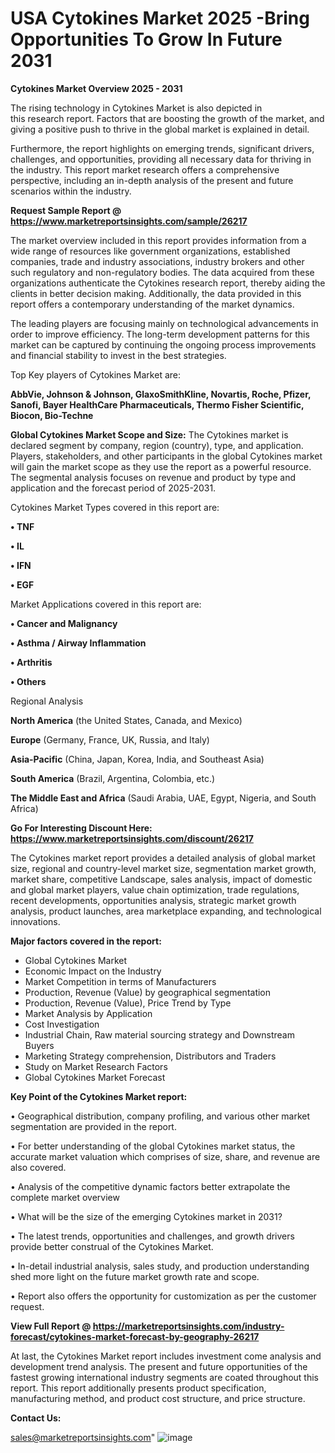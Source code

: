 # USA Cytokines Market 2025 -Bring Opportunities To Grow In Future 2031

<Strong> Cytokines Market Overview 2025 - 2031</strong>

The rising technology in Cytokines Market is also depicted in this research report. Factors that are boosting the growth of the market, and giving a positive push to thrive in the global market is explained in detail.

Furthermore, the report highlights on emerging trends, significant drivers, challenges, and opportunities, providing all necessary data for thriving in the industry. This report market research offers a comprehensive perspective, including an in-depth analysis of the present and future scenarios within the industry.

<strong>Request Sample Report @ <a href=https://www.marketreportsinsights.com/sample/26217>https://www.marketreportsinsights.com/sample/26217</a></strong>

The market overview included in this report provides information from a wide range of resources like government organizations, established companies, trade and industry associations, industry brokers and other such regulatory and non-regulatory bodies. The data acquired from these organizations authenticate the Cytokines research report, thereby aiding the clients in better decision making. Additionally, the data provided in this report offers a contemporary understanding of the market dynamics.

The leading players are focusing mainly on technological advancements in order to improve efficiency. The long-term development patterns for this market can be captured by continuing the ongoing process improvements and financial stability to invest in the best strategies.

Top Key players of Cytokines Market are:

<strong>AbbVie, Johnson & Johnson, GlaxoSmithKline, Novartis, Roche, Pfizer, Sanofi, Bayer HealthCare Pharmaceuticals, Thermo Fisher Scientific, Biocon, Bio-Techne</strong>

<strong><b>Global Cytokines Market Scope and Size:</b></strong>
The Cytokines market is declared segment by company, region (country), type, and application. Players, stakeholders, and other participants in the global Cytokines market will gain the market scope as they use the report as a powerful resource. The segmental analysis focuses on revenue and product by type and application and the forecast period of 2025-2031.

Cytokines Market Types covered in this report are:

<strong>• TNF

• IL

• IFN

• EGF</strong>

Market Applications covered in this report are:

<strong>• Cancer and Malignancy

• Asthma / Airway Inflammation

• Arthritis

• Others</strong> 

Regional Analysis

<strong>North America</strong> (the United States, Canada, and Mexico)

<strong>Europe</strong> (Germany, France, UK, Russia, and Italy)

<strong>Asia-Pacific</strong> (China, Japan, Korea, India, and Southeast Asia)

<strong>South America</strong> (Brazil, Argentina, Colombia, etc.)

<strong>The Middle East and Africa</strong> (Saudi Arabia, UAE, Egypt, Nigeria, and South Africa)

<strong>Go For Interesting Discount Here: <a href=https://www.marketreportsinsights.com/discount/26217>https://www.marketreportsinsights.com/discount/26217</a></strong>

The Cytokines market report provides a detailed analysis of global market size, regional and country-level market size, segmentation market growth, market share, competitive Landscape, sales analysis, impact of domestic and global market players, value chain optimization, trade regulations, recent developments, opportunities analysis, strategic market growth analysis, product launches, area marketplace expanding, and technological innovations.

<strong><b>Major factors covered in the report:</b></strong>
<ul>
  <li>Global Cytokines Market </li>
  <li>Economic Impact on the Industry</li>
  <li>Market Competition in terms of Manufacturers</li>
  <li>Production, Revenue (Value) by geographical segmentation</li>
  <li>Production, Revenue (Value), Price Trend by Type</li>
  <li>Market Analysis by Application</li>
  <li>Cost Investigation</li>
  <li>Industrial Chain, Raw material sourcing strategy and Downstream Buyers</li>
  <li>Marketing Strategy comprehension, Distributors and Traders</li>
  <li>Study on Market Research Factors</li>
  <li>Global Cytokines Market Forecast</li>
</ul>

<strong><b>Key Point of the Cytokines Market report:</b></strong>

• Geographical distribution, company profiling, and various other market segmentation are provided in the report.

• For better understanding of the global Cytokines market status, the accurate market valuation which comprises of size, share, and revenue are also covered.

• Analysis of the competitive dynamic factors better extrapolate the complete market overview

• What will be the size of the emerging Cytokines market in 2031?

• The latest trends, opportunities and challenges, and growth drivers provide better construal of the Cytokines Market.

• In-detail industrial analysis, sales study, and production understanding shed more light on the future market growth rate and scope.

• Report also offers the opportunity for customization as per the customer request.

<strong><b>View Full Report @ <a href=https://marketreportsinsights.com/industry-forecast/cytokines-market-forecast-by-geography-26217>https://marketreportsinsights.com/industry-forecast/cytokines-market-forecast-by-geography-26217</a></b></strong>


At last, the Cytokines Market report includes investment come analysis and development trend analysis. The present and future opportunities of the fastest growing international industry segments are coated throughout this report. This report additionally presents product specification, manufacturing method, and product cost structure, and price structure.

<strong>Contact Us:</strong>

sales@marketreportsinsights.com"
![image](https://github.com/user-attachments/assets/126adc10-b676-458f-8b1b-61fb740c6d5f)
